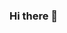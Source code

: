 ### Hi there 👋

<!--
**Enan1006/Enan1006** is a ✨ _special_ ✨ repository because its `README.md` (this file) appears on your GitHub profile.

Here are some ideas to get you started:

Love to do coding, learn new things everyday


- 🔭 I’m currently working on ...
- 🌱 I’m currently learning ...
- 👯 I’m looking to collaborate on ...
- 🤔 I’m looking for help with ...
- 💬 Ask me about ...
- 📫 How to reach me: ...
- 😄 Pronouns: ...
- ⚡ Fun fact: ...
-->
